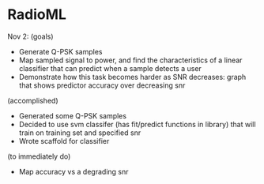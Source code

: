 # RadioML

Nov 2: 
(goals)
* Generate Q-PSK samples
* Map sampled signal to power, and find the characteristics of a linear classifier that can predict when a sample detects a user
* Demonstrate how this task becomes harder  as SNR decreases: graph that  shows predictor accuracy over decreasing snr

(accomplished)
* Generated some Q-PSK samples 
* Decided to use svm classifer (has fit/predict functions in library) that will train on training set and specified snr
* Wrote scaffold for classifier

(to immediately do)
* Map accuracy vs a degrading snr
